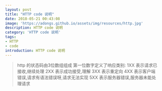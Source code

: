 ```yaml
---
layout: post
title: "HTTP code 说明"
date: 2018-05-21 00:43:08
image: 'https://adongs.github.io/assets/img/resources/http.jpg'
description: HTTP code 说明
category: 'HTTP code 说明'
tags:
- HTTP
- code
introduction: HTTP code 说明
---
```


> http 的状态码由3位数组组成
第一位数字定义了响应类别:
1XX 表示请求已接收,继续处理
2XX 表示成功接受,理解
3XX 表示重定向
4XX 表示客户端错误,请求有语法错误呀,请求无法实现
5XX 表示服务器错误,服务器未能处理请求
